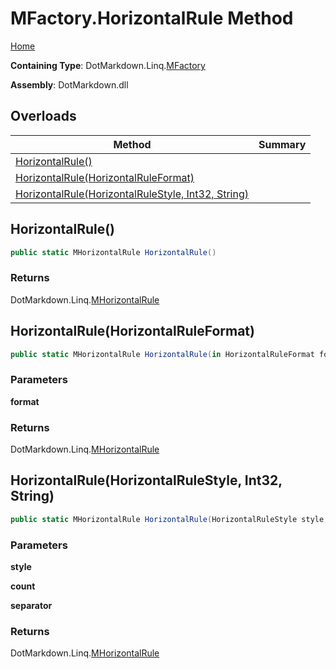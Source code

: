 <a name="_top"></a>

# MFactory\.HorizontalRule Method

[Home](../../../../README.md#_top)

**Containing Type**: DotMarkdown\.Linq\.[MFactory](../README.md#_top)

**Assembly**: DotMarkdown\.dll

## Overloads

| Method | Summary |
| ------ | ------- |
| [HorizontalRule()](#DotMarkdown_Linq_MFactory_HorizontalRule) | |
| [HorizontalRule(HorizontalRuleFormat)](#DotMarkdown_Linq_MFactory_HorizontalRule_DotMarkdown_HorizontalRuleFormat__) | |
| [HorizontalRule(HorizontalRuleStyle, Int32, String)](#DotMarkdown_Linq_MFactory_HorizontalRule_DotMarkdown_HorizontalRuleStyle_System_Int32_System_String_) | |

## HorizontalRule\(\) <a name="DotMarkdown_Linq_MFactory_HorizontalRule"></a>

```csharp
public static MHorizontalRule HorizontalRule()
```

### Returns

DotMarkdown\.Linq\.[MHorizontalRule](../../MHorizontalRule/README.md#_top)

## HorizontalRule\(HorizontalRuleFormat\) <a name="DotMarkdown_Linq_MFactory_HorizontalRule_DotMarkdown_HorizontalRuleFormat__"></a>

```csharp
public static MHorizontalRule HorizontalRule(in HorizontalRuleFormat format)
```

### Parameters

**format**

### Returns

DotMarkdown\.Linq\.[MHorizontalRule](../../MHorizontalRule/README.md#_top)

## HorizontalRule\(HorizontalRuleStyle, Int32, String\) <a name="DotMarkdown_Linq_MFactory_HorizontalRule_DotMarkdown_HorizontalRuleStyle_System_Int32_System_String_"></a>

```csharp
public static MHorizontalRule HorizontalRule(HorizontalRuleStyle style, int count = 3, string separator = " ")
```

### Parameters

**style**

**count**

**separator**

### Returns

DotMarkdown\.Linq\.[MHorizontalRule](../../MHorizontalRule/README.md#_top)

